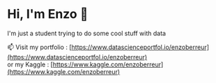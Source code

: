 <!--
**enzoberreur/enzoberreur** is a ✨ _special_ ✨ repository because its `README.md` (this file) appears on your GitHub profile.

Here are some ideas to get you started:

- 🔭 I’m currently working on ...
- 🌱 I’m currently learning ...
- 👯 I’m looking to collaborate on ...
- 🤔 I’m looking for help with ...
- 💬 Ask me about ...
- 📫 How to reach me: ...
- 😄 Pronouns: ...
- ⚡ Fun fact: ...
-->
<h1> Hi, I'm Enzo 👋 </h1>

<p> I'm just a student trying to do some cool stuff with data </p>

📫 Visit my portfolio : [https://www.datascienceportfol.io/enzoberreur](https://www.datascienceportfol.io/enzoberreur)  <br>
    or my Kaggle : [https://www.kaggle.com/enzoberreur](https://www.kaggle.com/enzoberreur)



